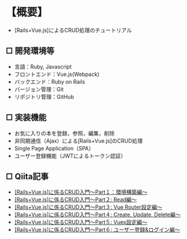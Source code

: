 # 【概要】
- [Rails+Vue.js]によるCRUD処理のチュートリアル

## □ 開発環境等
- 言語：Ruby, Javascript
- フロントエンド：Vue.js(Webpack)
- バックエンド：Ruby on Rails
- バージョン管理：Git
- リポジトリ管理：GitHub

## □ 実装機能
- お気に入りの本を登録，参照，編集，削除
- 非同期通信（Ajax）による[Rails+Vue.js]のCRUD処理
- Single Page Application（SPA）
- ユーザー登録機能（JWTによるトークン認証）

## □ Qiita記事
- [[Rails+Vue.js]に係るCRUD入門〜Part１：環境構築編〜](https://qiita.com/Moo_Moo_Farm/items/afacfe4349af6a106253)
- [[Rails+Vue.js]に係るCRUD入門〜Part２: Read編〜](https://qiita.com/Moo_Moo_Farm/items/fdf133d4c2bcf6d207b6)
- [[Rails+Vue.js]に係るCRUD入門〜Part３: Vue Router設定編〜](https://qiita.com/Moo_Moo_Farm/items/075e970287cb1aaf52c1)
- [[Rails+Vue.js]に係るCRUD入門〜Part４: Create, Update, Delete編〜](https://qiita.com/Moo_Moo_Farm/items/8cf46e228d59417550b1)
- [[Rails+Vue.js]に係るCRUD入門〜Part５: Vuex設定編〜](https://qiita.com/Moo_Moo_Farm/items/fbc2e8c8f971dc5fe4bb)
- [[Rails+Vue.js]に係るCRUD入門〜Part６: ユーザー登録&ログイン編〜](https://qiita.com/Moo_Moo_Farm/items/65aaa2ac7f8cef50fca6)
